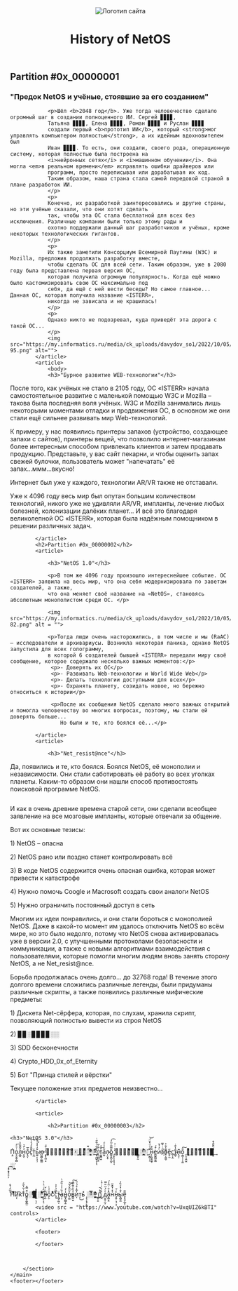 <!DOCTYPE html>
<html lang="ru">
<head>
    <meta charset="utf-8">
    <title>История NetOS</title>
                                                 <link href="https://frost-side.github.io/netos/css/designer-bot.css" rel="stylesheet">
</head>
<body>
    <header>
        <img src="https://my.informatics.ru/media/ck_uploads/davydov_so1/2022/10/05/logo.png" alt="Логотип сайта">
        <h1>History of NetOS</h1>
    </header>
    <main>
        <section>
            <h2>Partition #0x_00000001</h2>
            <article>
                <h3>"Предок NetOS и учёные, стоявшие за его созданием"</h3>

                <p>Шёл <b>2048 год</b>. Уже тогда человечество сделало огромный шаг в создании полноценного ИИ. Сергей ▊▊▊▊,
                Татьяна ▊▊▊▊, Елена ▊▊▊▊, Роман ▊▊▊▊ и Руслан ▊▊▊▊
                создали первый <b>прототип ИИ</b>, который <strong>мог управлять компьютером полностью</strong>, а их идейным вдохновителем был
                Иван ▊▊▊▊. То есть, они создали, своего рода, операционную систему, которая полностью была построена на
                <i>нейронных сетях</i> и <i>машинном обучении</i>. Она могла <em>в реальном времени</em> исправлять ошибки драйверов или
                программ, просто переписывая или дорабатывая их код.
                Таким образом, наша страна стала самой передовой страной в плане разработок ИИ.
                </p>
                <p>
                Конечно, их разработкой заинтересовались и другие страны, но эти учёные сказали, что они хотят сделать
                так, чтобы эта ОС стала бесплатной для всех без исключения. Различные компании были только этому рады и
                охотно поддержали данный шаг разработчиков и учёных, кроме некоторых технологических гигантов.
                </p>
                <p>
                Их также заметили Консорциум Всемирной Паутины (W3C) и Mozilla, предложив продолжать разработку вместе,
                чтобы сделать ОС для всей сети. Таким образом, уже в 2080 году была представлена первая версия ОС,
                которая получила огромную популярность. Когда ещё можно было кастомизировать свою ОС максимально под
                себя, да ещё с ней вести беседы? Но самое главное... Данная ОС, которая получила название «ISTERR»,
                никогда не зависала и не крашилась!
                </p>
                <p>
                Однако никто не подозревал, куда приведёт эта дорога с такой ОС...
                </p>
                <img src="https://my.informatics.ru/media/ck_uploads/davydov_so1/2022/10/05/group-95.png" alt="">
            </article>
            <article>
                <body>
                <h3>"Бурное развитие WEB-технологии"</h3>

<p>После того, как учёных не стало в 2105 году, ОС «ISTERR» начала самостоятельное развитие с маленькой помощью W3C и Mozilla – такова была последняя воля учёных. 
W3C и Mozilla занимались лишь некоторыми моментами отладки и продвижения ОС, в основном же они стали ещё сильнее развивать мир Web-технологий.</p>

<p>К примеру, у нас появились принтеры запахов (устройство, создающее запахи с сайтов), принтеры вещей, что позволило интернет-магазинам более интересным способом 
привлекать клиентов и затем продавать продукцию. Представьте, у вас сайт пекарни, и чтобы оценить запах свежей булочки, пользователь может "напечатать" её запах...ммм...вкусно!</p>

<p>Интернет был уже у каждого, технологии AR/VR также не отставали.</p>

<p>Уже к 4096 году весь мир был опутан большим количеством технологий, никого уже не удивляли AR/VR, импланты, лечение любых болезней, колонизации далёких планет... 
И всё это благодаря великолепной ОС «ISTERR», которая была надёжным помощником в решении различных задач.</p></body>
            
            </article>
            <h2>Partition #0x_00000002</h2>
            <article>

                <h3>"NetOS 1.0"</h3>

                <p>В том же 4096 году произошло интереснейшее событие. ОС «ISTERR» заявила на весь мир, что она себя модернизировала по заветам создателей, а также, 
                что она меняет своё название на «NetOS», становясь абсолютным монополистом среди ОС. </p>
                
                <img src="https://my.informatics.ru/media/ck_uploads/davydov_so1/2022/10/05/group-82.png" alt = "">
                
                <p>Тогда люди очень насторожились, в том числе и мы (RaAC) – исследователи и архивариусы. Возникла некоторая паника, однако NetOS запустила для всех голограмму, 
                в которой 6 создателей бывшей «ISTERR» передали миру своё сообщение, которое содержало несколько важных моментов:</p>
                 <p>- Доверять их ОС</p>
                 <p>- Развивать Web-технологии и World Wide Web</p>
                 <p>- Делать технологии доступными для всех</p>
                 <p>- Охранять планету, созидать новое, но бережно относиться к истории</p>
                
                 <p>После их сообщения NetOS сделало много важных открытий и помогла человечеству во многих вопросах, поэтому, мы стали ей доверять больше... 
                    Но были и те, кто боялся её...</p>

            </article>
            <article>

                <h3>"Net_resist@nce"</h3>

<p>Да, появились и те, кто боялся. Боялся NetOS, её монополии и независимости. Они стали саботировать её работу во всех уголках планеты. 
Каким-то образом они нашли способ противостоять поисковой программе NetOS.</p> 

<img src = "https://my.informatics.ru/media/ck_uploads/davydov_so1/2022/10/05/group-97.png" alt = "">

<p>И как в очень древние времена старой сети, они сделали всеобщее заявление на все мозговые импланты, которые отвечали за общение.</p>

<p>Вот их основные тезисы:</p>
<p>1) NetOS – опасна</p>
<p>2) NetOS рано или поздно станет контролировать всё</p>
<p>3) В коде NetOS содержится очень опасная ошибка, которая может привести к катастрофе</p>
<p>4) Нужно помочь Coogle и Macrosoft создать свои аналоги NetOS</p>
<p>5) Нужно ограничить постоянный доступ в сеть</p>

<p>Многим их идеи понравились, и они стали бороться с монополией NetOS. Даже в какой-то момент им удалось отключить NetOS во всём мире, но это было недолго, 
потому что NetOS снова активировалась уже в версии 2.0, с улучшенными протоколами безопасности и коммуникации, а также с новыми алгоритмами взаимодействия с пользователями, 
которые помогли многим людям вновь занять сторону NetOS, а не Net_resist@nce.</p>

<p>Борьба продолжалась очень долго... до 32768 года! В течение этого долгого времени сложились различные легенды, были придуманы различные скрипты, 
а также появились различные мифические предметы:</p>
<p> 1) Дискета Net-сёрфера, которая, по слухам, хранила скрипт, позволяющий полностью вывести из строя NetOS</p>
<p> 2) ▊▊░▊▊▊▊░░</p>
<p> 3) SDD бесконечности</p>
<p> 4) Crypto_HDD_0x_of_Eternity</p>
<p> 5) Бот "Принца стилей и вёрстки"</p>

<p>Текущее положение этих предметов неизвестно...</p>

            </article>

            <article>

                <h2>Partition #0x_00000003</h2>

    <h3>"NetOS 3.0"</h3>

<p>П͕̱̍о̠̥̬͍̭̻ͭͧͤ͞л̱̲̭̒̃͌̏̔н̝̰͔ͣͨ̄͛о̢̯̐̅ͅс̥͌̎ͤ́͛͛͠т͎̪̒ь͚̜̙͎̗̦̌̓̔̾ͯ̆̃̕ͅю̶̺͖̪̹͇͇ ͙͓̖̪̠̝̒́̌ͧ▊̦̭̰̥ͦ̾̓̄̒͡▊ͥͯ̓͂░̞̤▊̬͕̙̈́̄ͮ͌ͩ̆░̟̠͉̤̦ͫ͛ͮ̽̀ͅ░͑ͣ̋͆͟ ̧͉̪̼̟͕̝͉̒̅͋ͬ͋̋ͥс̷̯̦̪̺͔̱ͥ̃͛̅т̹̻̻͖̇̐ͣ͟а̫̮͋͗̾ͩл̴̦̯̝̥о̳͓̱̪͎̪̟̄̿̅ͤͫ̓͡ ̡̮̙͎̝̝̞͔̒ͬͥͣ▊̼̯̿ͣ͌͆ͅ▊͏̩̫̝̰̲̙̮░͍̪̥̏͑ͫ̐́░̭̄ͅ ̖͔͇̣̦̠̌̑ͮͩ̽̄̈́͝н̹̩͈̬͍̲̥̑̏̊е̪̬̳̪̙̳ͬ͒́иͨ͐̔̌зͩͥ̿̚҉в̠͎̰͚̣̆̾͋͐е͈̙̫̋с̲͕̩̲т̴͇̬̂̔̋ͥͅн̢̮͕͊о̹͇͕̦̗̯̰͋͠ ̗̤̤̘͍̫̯▊̣͕͔͂ͬ̑̒ͨ̊▊ͩ̂̑̽͑̓͒▊̘͈̏́̎̆͋̇͒͢</p>͔░̪̪̩̩͘
<p></p>̉ͣͣ̒͑̓̚͡
<p>̊̅̈́́̐Н̈́̈̉ͨͯ̇͞и̠͡ͅк̌̃тͯͭ̃̔̋ͤо̳̯̟͚̬̲̫ͦ̆̿̽░̗̾͑ͪͤ̌̌ͥ▊̞͍̜̙̦̽̊░̫̘̘̜̼̒̇̈́͑͋ͪ̒ ̥̰̖͕͔͌̈́ͥͯͬ̀в̵͕̫͆̆ͥ̆о̗̮̎̈́͗̇с̀ͭͣ̌͒͑ͣ͏с̞̒̏̉̓͐͢т̵̭͉̥͖͔ͧͅа̜͎͐̏ͭ̾͗̏͋̀н̳̟̪̳̗͍̾͐́о̦͚̊ͫ̋̌́͂͝в̻̼̮̟ͩ̏̄̍͌̿̍͠и͎̓̅̾̊́͗̎т̤̤͜ьͯ ̧͔̗̞̘̙̰░͋ͩ̿░̨̺͚͈̤͛̂ͫͦ͐_͖͈̩͈(̞͗ͯ̚̚)̪̭͛ͭ̒̍ͥ̊̍ д͍͍̹̫͕ͤͨ̉ͫ̎̿а̞̳͕̱̂̾̑ͥͫ̾́н̉̽ͭ̆̑ͫͅͅн̡͍̜͉̠͕̜͑ͬ̄ͅы̘̻͈̼̓̄͗̔ͯ̏̓ͅе̞̟͈̗̲̝̃͂ͅ</p>
<p></p>
           
            <video src = "https://www.youtube.com/watch?v=UxqUIZ6kBTI" controls>
            </article>
           
            <footer>
                
            </footer>



        </section>
    </main>
    <footer></footer>
</body>

</html>
